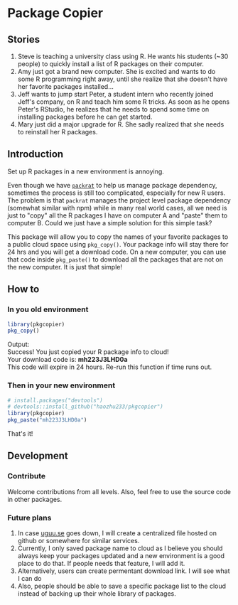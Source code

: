 # Package Copier
## Stories
1. Steve is teaching a university class using R. He wants his students (~30 people) to quickly install a list of R packages on their computer. 
2. Amy just got a brand new computer. She is excited and wants to do some R programming right away, until she realize that she doesn't have her favorite packages installed...
3. Jeff wants to jump start Peter, a student intern who recently joined Jeff's company, on R and teach him some R tricks. As soon as he opens Peter's RStudio, he realizes that he needs to spend some time on installing packages before he can get started. 
4. Mary just did a major upgrade for R. She sadly realized that she needs to reinstall her R packages. 

## Introduction
Set up R packages in a new environment is annoying.  

Even though we have [`packrat`](https://rstudio.github.io/packrat/) to help us manage package dependency, sometimes the process is still too complicated, especially for new R users. The problem is that `packrat` manages the project level package dependency (somewhat similar with npm) while in many real world cases, all we need is just to "copy" all the R packages I have on computer A and "paste" them to computer B. Could we just have a simple solution for this simple task?

This package will allow you to copy the names of your favorite packages to a public cloud space using `pkg_copy()`. Your package info will stay there for 24 hrs and you will get a download code. On a new computer, you can use that code inside `pkg_paste()` to download all the packages that are not on the new computer. It is just that simple! 

## How to

### In you old environment
```r
library(pkgcopier)
pkg_copy()
```
Output:  
Success! You just copied your R package info to cloud!  
Your download code is: **mh223J3LHD0a**  
This code will expire in 24 hours. Re-run this function if time runs out.

### Then in your new environment
```r
# install.packages("devtools")
# devtools::install_github("haozhu233/pkgcopier")
library(pkgcopier)
pkg_paste("mh223J3LHD0a")
```
That's it!

## Development
### Contribute
Welcome contributions from all levels. Also, feel free to use the source code in other packages. 

### Future plans
1. In case [uguu.se](https://uguu.se/) goes down, I will create a centralized file hosted on github or somewhere for similar services. 
2. Currently, I only saved package name to cloud as I believe you should always keep your packages updated and a new environment is a good place to do that. If people needs that feature, I will add it. 
3. Alternatively, users can create permentant download link. I will see what I can do
4. Also, people should be able to save a specific package list to the cloud instead of backing up their whole library of packages. 
